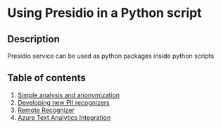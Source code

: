 # Using Presidio in a Python script

## Description

Presidio service can be used as python packages inside python scripts

## Table of contents

1. [Simple analysis and anonymization](presidio_notebook.ipynb)
2. [Developing new PII recognizers](customizing_presidio_analyzer.ipynb)
3. [Remote Recognizer](https://github.com/microsoft/presidio/blob/main/docs/samples/python/example_remote_recognizer.py)
3. [Azure Text Analytics Integration](text_analytics/index.md)
